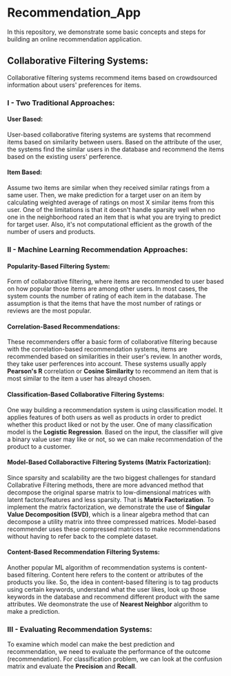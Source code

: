 # Recommendation_App
In this repository, we demonstrate some basic concepts and steps for building an online recommendation application. 

## Collaborative Filtering Systems:
Collaborative filtering systems recommend items based on crowdsourced information about users' preferences for items.

### I - Two Traditional Approaches:

#### User Based: 
User-based collaborative fitering systems are systems that recommend items based on similarity between users. Based on the attribute of the user, the systems find the similar users in the database and recommend the items based on the existing users' perference.

#### Item Based: 
Assume two items are similar when they received similar ratings from a same user. Then, we make prediction for a target user on an item by calculating weighted average of ratings on most X similar items from this user. One of the limitations is that it doesn't handle sparsity well when no one in the neighborhood rated an item that is what you are trying to predict for target user. Also, it's not computational efficient as the growth of the number of users and products.

### II - Machine Learning Recommendation Approaches:

#### Popularity-Based Filtering System:
Form of collaborative filtering, where items are recommended to user based on how popular those items are among other users. In most cases, the system counts the number of rating of each item in the database. The assumption is that the items that have the most number of ratings or reviews are the most popular. 

#### Correlation-Based Recommendations:
These recommenders offer a basic form of collaborative filtering because with the correlation-based recommendation systems, items are recommended based on similarities in their user's review. In another words, they take user perferences into account. These systems usually apply **Pearson's R** correlation or **Cosine Similarity** to recommend an item that is most similar to the item a user has alreayd chosen.

#### Classification-Based Collaborative Filtering Systems:
One way building a recommendation system is using classification model. It applies features of both users as well as products in order to predict whether this product liked or not by the user. One of many classification model is the **Logistic Regression**.  Based on the input, the classifier will give a binary value user may like or not, so we can make recommendation of the product to a customer. 

#### Model-Based Collaboractive Filtering Systems (Matrix Factorization):
Since sparsity and scalability are the two biggest challenges for standard Collabrative Filtering methods, there are more advanced method that decompose the original sparse matrix to low-dimensional matrices with latent factors/features and less sparsity. That is **Matrix Factorization**. To implement the matrix factorization, we demonstrate the use of **Singular Value Decomposition (SVD)**, which is a linear algebra method that can decompose a utility matrix into three compressed matrices. Model-based recommender uses these compressed matrices to make recommendations without having to refer back to the complete dataset.  

#### Content-Based Recommendation Filtering Systems:
Another popular ML algorithm of recommendation systems is content-based filtering. Content here refers to the content or attributes of the products you like. So, the idea in content-based filtering is to tag products using certain keywords, understand what the user likes, look up those keywords in the database and recommend different product with the same attributes. We  deomonstrate the use of **Nearest Neighbor** algorithm to make a prediction.

### III - Evaluating Recommendation Systems:
To examine which model can make the best prediction and recommendation, we need to evaluate the performance of the outcome (recommendation). For classification problem, we can look at the confusion matrix and evaluate the **Precision** and **Recall**. 
